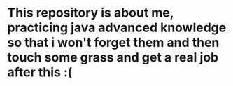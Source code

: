 # This repository is about me, practicing java advanced knowledge so that i won't forget them and then touch some grass and get a real job after this :(
